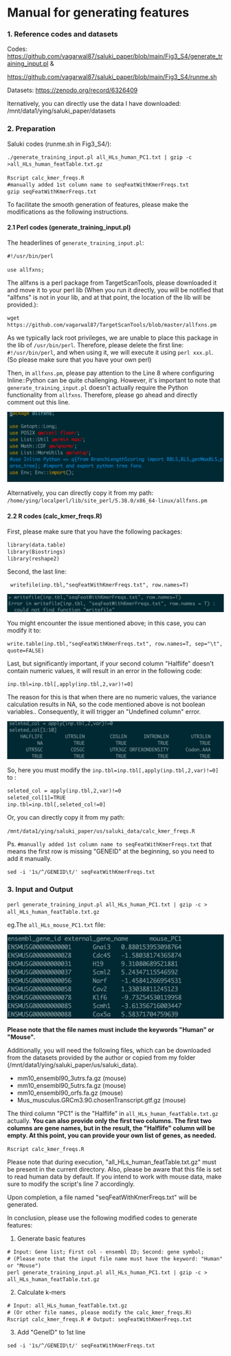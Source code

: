 # Manual for generating features

### 1. Reference codes and datasets

Codes: https://github.com/vagarwal87/saluki_paper/blob/main/Fig3_S4/generate_training_input.pl &

https://github.com/vagarwal87/saluki_paper/blob/main/Fig3_S4/runme.sh

Datasets: https://zenodo.org/record/6326409

lternatively, you can directly use the data I have downloaded: /mnt/data1/ying/saluki_paper/datasets

### 2. Preparation

Saluki codes (runme.sh in Fig3_S4/):

```
./generate_training_input.pl all_HLs_human_PC1.txt | gzip -c >all_HLs_human_featTable.txt.gz

Rscript calc_kmer_freqs.R
#manually added 1st column name to seqFeatWithKmerFreqs.txt
gzip seqFeatWithKmerFreqs.txt
```

To facilitate the smooth generation of features, please make the modifications as the following instructions.

#### 2.1 Perl codes (generate_training_input.pl)

The headerlines of `generate_training_input.pl`:

```
#!/usr/bin/perl

use allfxns;
```

The allfxns is a perl package from TargetScanTools, please downloaded it and move it to your perl lib (When you run it directly, you will be notified that "allfxns" is not in your lib, and at that point, the location of the lib will be provided.):

```
wget https://github.com/vagarwal87/TargetScanTools/blob/master/allfxns.pm
```

As we typically lack root privileges, we are unable to place this package in the lib of `/usr/bin/perl`. Therefore, please delete the first line: `#!/usr/bin/perl`, and when using it, we will execute it using `perl xxx.pl`. (So please make sure that you have your own perl)

Then, in `allfxns.pm`, please pay attention to the Line 8 where configuring Inline::Python can be quite challenging. However, it's important to note that `generate_training_input.pl` doesn't actually require the Python functionality from `allfxns`. Therefore, please go ahead and directly comment out this line.

![](https://github.com/Liying1996/Generate_features/blob/main/Figs/2_1.jpg)

Alternatively, you can directly copy it from my path: `/home/ying/localperl/lib/site_perl/5.38.0/x86_64-linux/allfxns.pm`

#### 2.2 R codes (calc_kmer_freqs.R)

First, please make sure that you have the following packages:

```
library(data.table)
library(Biostrings)
library(reshape2)
```

Second, the last line:

```
 writefile(inp.tbl,"seqFeatWithKmerFreqs.txt", row.names=T)
```

![](https://github.com/Liying1996/Generate_features/blob/main/Figs/2_2_1.jpg)

You might encounter the issue mentioned above; in this case, you can modify it to:

```
write.table(inp.tbl,"seqFeatWithKmerFreqs.txt", row.names=T, sep="\t", quote=FALSE)
```

Last, but significantly important, if your second column "Halflife" doesn't contain numeric values, it will result in an error in the following code:

```
inp.tbl=inp.tbl[,apply(inp.tbl,2,var)!=0]
```

The reason for this is that when there are no numeric values, the variance calculation results in NA, so the code mentioned above is not boolean variables.. Consequently, it will trigger an "Undefined column" error.

![](https://github.com/Liying1996/Generate_features/blob/main/Figs/2_2_2.jpg)

So, here you must modify the `inp.tbl=inp.tbl[,apply(inp.tbl,2,var)!=0]` to :

```
seleted_col = apply(inp.tbl,2,var)!=0
seleted_col[1]=TRUE
inp.tbl=inp.tbl[,seleted_col!=0]
```

Or, you can directly copy it from my path:  

`/mnt/data1/ying/saluki_paper/us/saluki_data/calc_kmer_freqs.R`



Ps. `#manually added 1st column name to seqFeatWithKmerFreqs.txt` that means the first row is missing "GENEID" at the beginning, so you need to add it manually.

```
sed -i '1s/^/GENEID\t/' seqFeatWithKmerFreqs.txt
```



### 3. Input and Output



`perl generate_training_input.pl all_HLs_human_PC1.txt | gzip -c > all_HLs_human_featTable.txt.gz`

eg.The  `all_HLs_mouse_PC1.txt` file:

![](https://github.com/Liying1996/Generate_features/blob/main/Figs/3.jpg)

**Please note that the file names must include the keywords "Human" or "Mouse".**

Additionally, you will need the following files, which can be downloaded from the datasets provided by the author or copied from my folder (/mnt/data1/ying/saluki_paper/us/saluki_data).
- mm10_ensembl90_3utrs.fa.gz (mouse)
- mm10_ensembl90_5utrs.fa.gz (mouse)
- mm10_ensembl90_orfs.fa.gz (mouse)
- Mus_musculus.GRCm3.90.chosenTranscript.gtf.gz (mouse)

The third column "PC1" is the "Halflife" in `all_HLs_human_featTable.txt.gz` actually. **You can also provide only the first two columns. The first two columns are gene names, but in the result, the "Halflife" column will be empty. At this point, you can provide your own list of genes, as needed.**

`Rscript calc_kmer_freqs.R`

Please note that during execution, "all_HLs_human_featTable.txt.gz" must be present in the current directory. Also, please be aware that this file is set to read human data by default. If you intend to work with mouse data, make sure to modify the script's line 7 accordingly.

Upon completion, a file named "seqFeatWithKmerFreqs.txt" will be generated.


In conclusion, please use the following modified codes to generate features: 
1. Generate basic features 
```
# Input: Gene list; First col - ensembl ID; Second: gene symbol; 
# (Please note that the input file name must have the keyword: "Human" or "Mouse")
perl generate_training_input.pl all_HLs_human_PC1.txt | gzip -c > all_HLs_human_featTable.txt.gz 
```
2. Calculate k-mers
```
# Input: all_HLs_human_featTable.txt.gz 
# (Or other file names, please modify the calc_kmer_freqs.R) 
Rscript calc_kmer_freqs.R # Output: seqFeatWithKmerFreqs.txt
```
3. Add "GeneID" to 1st line
```
sed -i '1s/^/GENEID\t/' seqFeatWithKmerFreqs.txt
```
